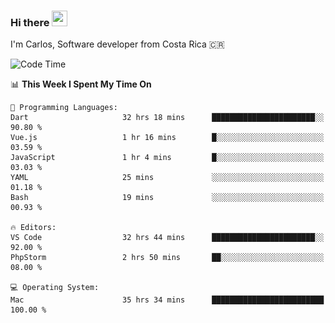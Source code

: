 ### Hi there <img src="https://media.giphy.com/media/hvRJCLFzcasrR4ia7z/giphy.gif" width="25px" height="25px">

I'm Carlos, Software developer from Costa Rica 🇨🇷

[//]: # (<a href="https://app.daily.dev/carum98"><img src="https://github.com/carum98/carum98/blob/main/devcard.svg" width="400" alt="Carlos Umaña Acevedo's Dev Card"/></a>)


<!--START_SECTION:waka-->
![Code Time](http://img.shields.io/badge/Code%20Time-11%2C633%20hrs%2011%20mins-blue)

📊 **This Week I Spent My Time On** 

```text
💬 Programming Languages: 
Dart                     32 hrs 18 mins      ███████████████████████░░   90.80 % 
Vue.js                   1 hr 16 mins        █░░░░░░░░░░░░░░░░░░░░░░░░   03.59 % 
JavaScript               1 hr 4 mins         █░░░░░░░░░░░░░░░░░░░░░░░░   03.03 % 
YAML                     25 mins             ░░░░░░░░░░░░░░░░░░░░░░░░░   01.18 % 
Bash                     19 mins             ░░░░░░░░░░░░░░░░░░░░░░░░░   00.93 % 

🔥 Editors: 
VS Code                  32 hrs 44 mins      ███████████████████████░░   92.00 % 
PhpStorm                 2 hrs 50 mins       ██░░░░░░░░░░░░░░░░░░░░░░░   08.00 % 

💻 Operating System: 
Mac                      35 hrs 34 mins      █████████████████████████   100.00 % 
```


<!--END_SECTION:waka-->
